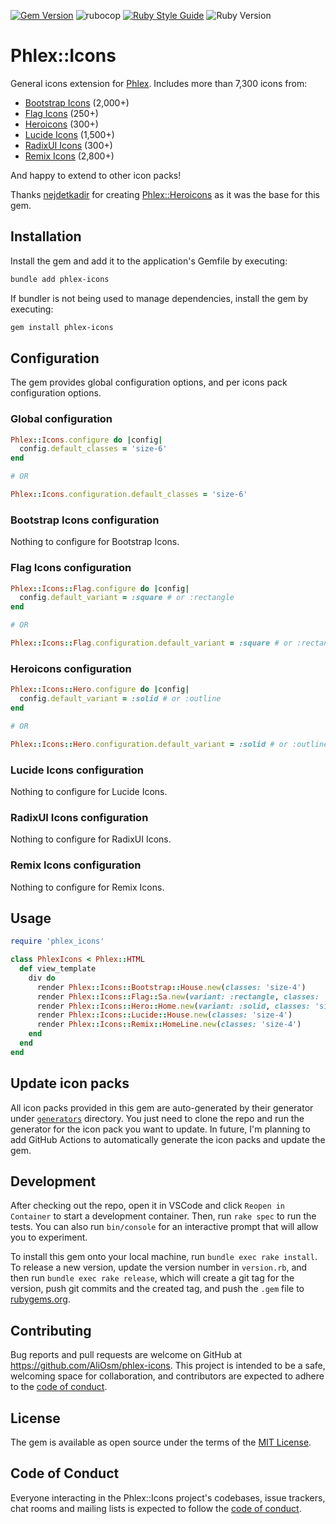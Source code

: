 [![Gem Version](https://badge.fury.io/rb/phlex-icons.svg)](https://badge.fury.io/rb/phlex-icons)
![rubocop](https://github.com/AliOsm/phlex-icons/actions/workflows/rubocop.yml/badge.svg?branch=main)
[![Ruby Style Guide](https://img.shields.io/badge/code_style-rubocop-brightgreen.svg)](https://github.com/rubocop/rubocop)
![Ruby Version](https://img.shields.io/badge/ruby_version->=_3.0.0-blue.svg)

# Phlex::Icons

General icons extension for [Phlex](https://phlex.fun). Includes more than 7,300 icons from:
- [Bootstrap Icons](https://icons.getbootstrap.com) (2,000+)
- [Flag Icons](https://flagicons.lipis.dev) (250+)
- [Heroicons](https://heroicons.com) (300+)
- [Lucide Icons](https://lucide.dev/icons) (1,500+)
- [RadixUI Icons](https://radix-ui.com/icons) (300+)
- [Remix Icons](https://remixicon.com) (2,800+)

And happy to extend to other icon packs!

Thanks [nejdetkadir](https://github.com/nejdetkadir) for creating [Phlex::Heroicons](https://github.com/nejdetkadir/phlex-heroicons) as it was the base for this gem.

## Installation

Install the gem and add it to the application's Gemfile by executing:

```bash
bundle add phlex-icons
```

If bundler is not being used to manage dependencies, install the gem by executing:

```bash
gem install phlex-icons
```

## Configuration

The gem provides global configuration options, and per icons pack configuration options.

### Global configuration

```ruby
Phlex::Icons.configure do |config|
  config.default_classes = 'size-6'
end

# OR

Phlex::Icons.configuration.default_classes = 'size-6'
```

### Bootstrap Icons configuration

Nothing to configure for Bootstrap Icons.

### Flag Icons configuration

```ruby
Phlex::Icons::Flag.configure do |config|
  config.default_variant = :square # or :rectangle
end

# OR

Phlex::Icons::Flag.configuration.default_variant = :square # or :rectangle
```

### Heroicons configuration

```ruby
Phlex::Icons::Hero.configure do |config|
  config.default_variant = :solid # or :outline
end

# OR

Phlex::Icons::Hero.configuration.default_variant = :solid # or :outline
```

### Lucide Icons configuration

Nothing to configure for Lucide Icons.

### RadixUI Icons configuration

Nothing to configure for RadixUI Icons.

### Remix Icons configuration

Nothing to configure for Remix Icons.

## Usage

```ruby
require 'phlex_icons'

class PhlexIcons < Phlex::HTML
  def view_template
    div do
      render Phlex::Icons::Bootstrap::House.new(classes: 'size-4')
      render Phlex::Icons::Flag::Sa.new(variant: :rectangle, classes: 'size-4')
      render Phlex::Icons::Hero::Home.new(variant: :solid, classes: 'size-4')
      render Phlex::Icons::Lucide::House.new(classes: 'size-4')
      render Phlex::Icons::Remix::HomeLine.new(classes: 'size-4')
    end
  end
end
```

## Update icon packs

All icon packs provided in this gem are auto-generated by their generator under [`generators`](/generators) directory. You just need to clone the repo and run the generator for the icon pack you want to update. In future, I'm planning to add GitHub Actions to automatically generate the icon packs and update the gem.

## Development

After checking out the repo, open it in VSCode and click `Reopen in Container` to start a development container. Then, run `rake spec` to run the tests. You can also run `bin/console` for an interactive prompt that will allow you to experiment.

To install this gem onto your local machine, run `bundle exec rake install`. To release a new version, update the version number in `version.rb`, and then run `bundle exec rake release`, which will create a git tag for the version, push git commits and the created tag, and push the `.gem` file to [rubygems.org](https://rubygems.org).

## Contributing

Bug reports and pull requests are welcome on GitHub at https://github.com/AliOsm/phlex-icons. This project is intended to be a safe, welcoming space for collaboration, and contributors are expected to adhere to the [code of conduct](https://github.com/AliOsm/phlex-icons/blob/master/CODE_OF_CONDUCT.md).

## License

The gem is available as open source under the terms of the [MIT License](https://opensource.org/licenses/MIT).

## Code of Conduct

Everyone interacting in the Phlex::Icons project's codebases, issue trackers, chat rooms and mailing lists is expected to follow the [code of conduct](https://github.com/AliOsm/phlex-icons/blob/master/CODE_OF_CONDUCT.md).
